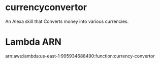 # currencyconvertor

An Alexa skill that Converts money into various currencies.

# Lambda ARN 

arn:aws:lambda:us-east-1:995934688490:function:currency-convertor
